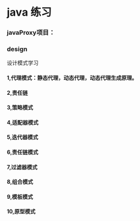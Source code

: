 
# java 练习

### javaProxy项目：

### design
设计模式学习
#### 1,代理模式：静态代理，动态代理，动态代理生成原理。
#### 2,责任链
#### 3,策略模式 
#### 4,适配器模式 
#### 5,迭代器模式
#### 6,责任链模式 
#### 7,过滤器模式 
#### 8,组合模式 
#### 9,模板模式
#### 10,原型模式


